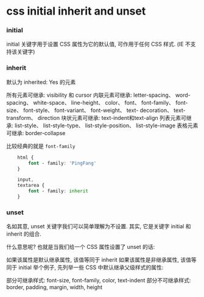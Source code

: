 <!--
Created: Mon Aug 26 2019 15:20:38 GMT+0800 (China Standard Time)
Modified: Mon Aug 26 2019 15:20:38 GMT+0800 (China Standard Time)
-->
# css initial inherit and unset

### initial

initial 关键字用于设置 CSS 属性为它的默认值, 可作用于任何 CSS 样式. (IE 不支持该关键字)

### inherit

默认为 inherited: Yes 的元素

所有元素可继承: visibility 和 cursor
内联元素可继承: letter-spacing、 word-spacing、 white-space、 line-height、 color、 font、 font-family、 font-size、 font-style、 font-variant、 font-weight、 text- decoration、 text-transform、 direction
块状元素可继承: text-indent和text-align
列表元素可继承: list-style、 list-style-type、 list-style-position、 list-style-image
表格元素可继承: border-collapse

比较经典的就是 `font-family` 

``` css
    html {
        font - family: 'PingFang'
    }

    input,
    textarea {
        font - family: inherit
    }
```

### unset

名如其意, unset 关键字我们可以简单理解为不设置. 其实, 它是关键字 initial 和 inherit 的组合. 

什么意思呢? 也就是当我们给一个 CSS 属性设置了 unset 的话: 

如果该属性是默认继承属性, 该值等同于 inherit
如果该属性是非继承属性, 该值等同于 initial
举个例子, 先列举一些 CSS 中默认继承父级样式的属性: 

部分可继承样式: font-size, font-family, color, text-indent
部分不可继承样式: border, padding, margin, width, height

